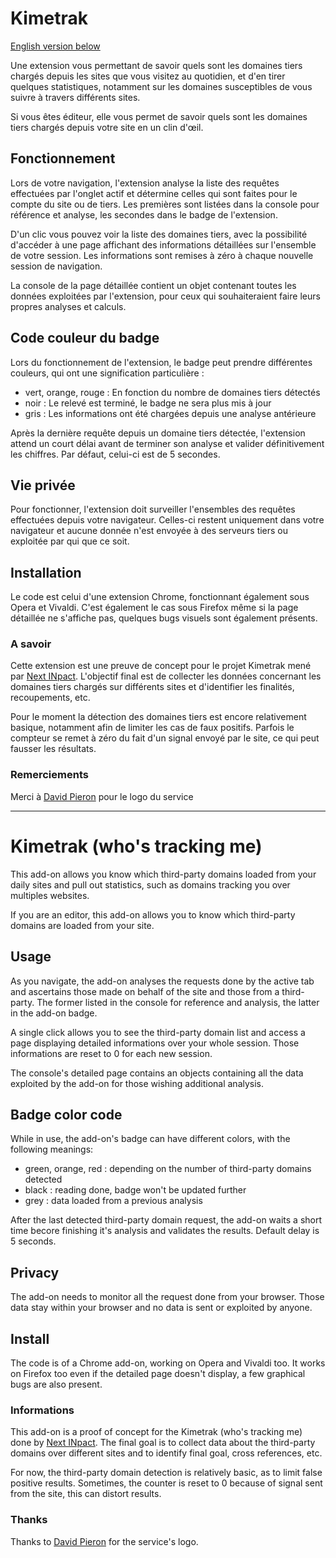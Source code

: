 # Kimetrak

[English version below](#kimetrak-whos-tracking-me)

Une extension vous permettant de savoir quels sont les domaines tiers chargés depuis les sites que vous visitez au quotidien, et d'en tirer quelques statistiques, notamment sur les domaines susceptibles de vous suivre à travers différents sites.

Si vous êtes éditeur, elle vous permet de savoir quels sont les domaines tiers chargés depuis votre site en un clin d'œil.

## Fonctionnement

Lors de votre navigation, l'extension analyse la liste des requêtes effectuées par l'onglet actif et détermine celles qui sont faites pour le compte du site ou de tiers. Les premières sont listées dans la console pour référence et analyse, les secondes dans le badge de l'extension.

D'un clic vous pouvez voir la liste des domaines tiers, avec la possibilité d'accéder à une page affichant des informations détaillées sur l'ensemble de votre session. Les informations sont remises à zéro à chaque nouvelle session de navigation. 

La console de la page détaillée contient un objet contenant toutes les données exploitées par l'extension, pour ceux qui souhaiteraient faire leurs propres analyses et calculs.

## Code couleur du badge

Lors du fonctionnement de l'extension, le badge peut prendre différentes couleurs, qui ont une signification particulière :

* vert, orange, rouge : En fonction du nombre de domaines tiers détectés
* noir : Le relevé est terminé, le badge ne sera plus mis à jour
* gris : Les informations ont été chargées depuis une analyse antérieure

Après la dernière requête depuis un domaine tiers détectée, l'extension attend un court délai avant de terminer son analyse et valider définitivement les chiffres. Par défaut, celui-ci est de 5 secondes.

## Vie privée 

Pour fonctionner, l'extension doit surveiller l'ensembles des requêtes effectuées depuis votre navigateur. Celles-ci restent uniquement dans votre navigateur et aucune donnée n'est envoyée à des serveurs tiers ou exploitée par qui que ce soit.

## Installation

Le code est celui d'une extension Chrome, fonctionnant également sous Opera et Vivaldi. C'est également le cas sous Firefox même si la page détaillée ne s'affiche pas, quelques bugs visuels sont également présents.

### A savoir

Cette extension est une preuve de concept pour le projet Kimetrak mené par [Next INpact](https://www.nextinpact.com). L'objectif final est de collecter les données concernant les domaines tiers chargés sur différents sites et d'identifier les finalités, recoupements, etc.

Pour le moment la détection des domaines tiers est encore relativement basique, notamment afin de limiter les cas de faux positifs. Parfois le compteur se remet à zéro du fait d'un signal envoyé par le site, ce qui peut fausser les résultats.

### Remerciements

Merci à [David Pieron](https://twitter.com/david_pieron) pour le logo du service


-------------------
# Kimetrak (who's tracking me)

This add-on allows you know which third-party domains loaded from your daily sites and pull out statistics, such as domains tracking you over multiples websites.

If you are an editor, this add-on allows you to know which third-party domains are loaded from your site.


## Usage

As you navigate, the add-on analyses the requests done by the active tab and ascertains those made on behalf of the site and those from a third-party. The former listed in the console for reference and analysis, the latter in the add-on badge.

A single click allows you to see the third-party domain list and access a page displaying detailed informations over your whole session. Those informations are reset to 0 for each new session.

The console's detailed page contains an objects containing all the data exploited by the add-on for those wishing additional analysis.

## Badge color code

While in use, the add-on's badge can have different colors, with the following meanings:
* green, orange, red : depending on the number of third-party domains detected
* black : reading done, badge won't be updated further
* grey : data loaded from a previous analysis

After the last detected third-party domain request, the add-on waits a short time becore finishing it's analysis and validates the results. Default delay is 5 seconds.



## Privacy

The add-on needs to monitor all the request done from your browser. Those data stay within your browser and no data is sent or exploited by anyone.


## Install

The code is of a Chrome add-on, working on Opera and Vivaldi too. It works on Firefox too even if the detailed page doesn't display, a few graphical bugs are also present.


### Informations

This add-on is a proof of concept for the Kimetrak (who's tracking me) done by [Next INpact](https://www.nextinpact.com). The final goal is to collect data about the third-party domains over different sites and to identify final goal, cross references, etc.

For now, the third-party domain detection is relatively basic, as to limit false positive results. Sometimes, the counter is reset to 0 because of signal sent from the site, this can distort results.


### Thanks

Thanks to [David Pieron](https://twitter.com/david_pieron) for the service's logo.

